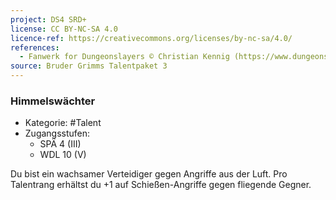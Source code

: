 ```yaml
---
project: DS4 SRD+
license: CC BY-NC-SA 4.0
licence-ref: https://creativecommons.org/licenses/by-nc-sa/4.0/
references: 
  - Fanwerk for Dungeonslayers © Christian Kennig (https://www.dungeonslayers.net/)
source: Bruder Grimms Talentpaket 3
---
```


### Himmelswächter

- Kategorie: #Talent
- Zugangsstufen:
  - SPÄ 4 (III)
  - WDL 10 (V)

Du bist ein wachsamer Verteidiger gegen Angriffe aus der Luft. Pro Talentrang erhältst du +1 auf Schießen-Angriffe gegen fliegende Gegner.

